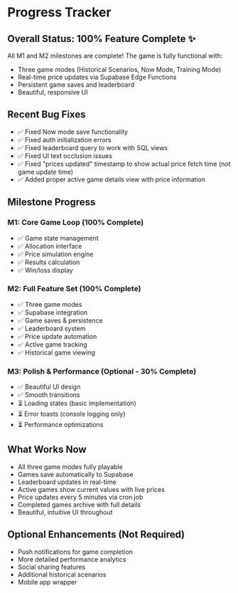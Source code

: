 # Progress Tracker

## Overall Status: 100% Feature Complete ✨

All M1 and M2 milestones are complete! The game is fully functional with:
- Three game modes (Historical Scenarios, Now Mode, Training Mode)
- Real-time price updates via Supabase Edge Functions
- Persistent game saves and leaderboard
- Beautiful, responsive UI

## Recent Bug Fixes
- ✅ Fixed Now mode save functionality
- ✅ Fixed auth initialization errors  
- ✅ Fixed leaderboard query to work with SQL views
- ✅ Fixed UI text occlusion issues
- ✅ Fixed "prices updated" timestamp to show actual price fetch time (not game update time)
- ✅ Added proper active game details view with price information

## Milestone Progress

### M1: Core Game Loop (100% Complete)
- ✅ Game state management
- ✅ Allocation interface  
- ✅ Price simulation engine
- ✅ Results calculation
- ✅ Win/loss display

### M2: Full Feature Set (100% Complete)  
- ✅ Three game modes
- ✅ Supabase integration
- ✅ Game saves & persistence
- ✅ Leaderboard system
- ✅ Price update automation
- ✅ Active game tracking
- ✅ Historical game viewing

### M3: Polish & Performance (Optional - 30% Complete)
- ✅ Beautiful UI design
- ✅ Smooth transitions
- ⏳ Loading states (basic implementation)
- ⏳ Error toasts (console logging only)
- ⏳ Performance optimizations

## What Works Now
- All three game modes fully playable
- Games save automatically to Supabase
- Leaderboard updates in real-time
- Active games show current values with live prices
- Price updates every 5 minutes via cron job
- Completed games archive with full details
- Beautiful, intuitive UI throughout

## Optional Enhancements (Not Required)
- Push notifications for game completion
- More detailed performance analytics
- Social sharing features
- Additional historical scenarios
- Mobile app wrapper 